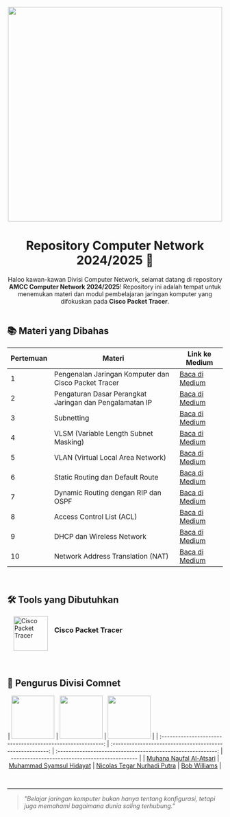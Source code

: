 <div align="center">
<p>
<img src="https://i.pinimg.com/originals/c4/dd/de/c4ddde9b878e66a9cc468061220e40a5.gif" width="500px" >
</p>
<h1>Repository Computer Network 2024/2025 🛜</h1>
Haloo kawan-kawan Divisi Computer Network, selamat datang di repository <strong>AMCC Computer Network 2024/2025</strong>! Repository ini adalah tempat untuk menemukan materi dan modul pembelajaran jaringan komputer yang difokuskan pada <strong>Cisco Packet Tracer</strong>.
</div>

<br>

## 📚 Materi yang Dibahas

| Pertemuan | Materi                                                  | Link ke Medium                                                                                                     |
| --------- | ------------------------------------------------------- | ------------------------------------------------------------------------------------------------------------------ |
| 1         | Pengenalan Jaringan Komputer dan Cisco Packet Tracer    | [Baca di Medium](https://medium.com/amcc-amikom/pengenalan-jaringan-komputer-dan-cisco-packet-tracer-7df4ad954f68) |
| 2         | Pengaturan Dasar Perangkat Jaringan dan Pengalamatan IP | [Baca di Medium](https://medium.com/#)                                                                             |
| 3         | Subnetting                                              | [Baca di Medium](https://medium.com/#)                                                                             |
| 4         | VLSM (Variable Length Subnet Masking)                   | [Baca di Medium](https://medium.com/#)                                                                             |
| 5         | VLAN (Virtual Local Area Network)                       | [Baca di Medium](https://medium.com/#)                                                                             |
| 6         | Static Routing dan Default Route                        | [Baca di Medium](https://medium.com/#)                                                                             |
| 7         | Dynamic Routing dengan RIP dan OSPF                     | [Baca di Medium](https://medium.com/#)                                                                             |
| 8         | Access Control List (ACL)                               | [Baca di Medium](https://medium.com/#)                                                                             |
| 9         | DHCP dan Wireless Network                               | [Baca di Medium](https://medium.com/#)                                                                             |
| 10        | Network Address Translation (NAT)                       | [Baca di Medium](https://medium.com/#)                                                                             |

<br>

## 🛠️ Tools yang Dibutuhkan

<div style="display: flex; gap:15px; margin-left: 15px">
<img src="https://encrypted-tbn0.gstatic.com/images?q=tbn:ANd9GcQKrQU23dSbfFfAjiB9fJnWx0VkVmH1i9WejQ&s" alt="Cisco Packet Tracer" width="80">
<h3> Cisco Packet Tracer </h3>
</div>

<br>
<br>

## 👥 Pengurus Divisi Comnet

<center>

| <img src="https://github.com/muhananaufal.png" width="100"> | <img src="https://github.com/Syamsoelll.png" width="100"> |  <img src="https://github.com/nicolast74.png" width="100">   |
| :---------------------------------------------------------: | :-------------------------------------------------------: | :----------------------------------------------------------: | ---------------------------------------------- |
| [Muhana Naufal Al-Atsari](https://github.com/muhananaufal)  | [Muhammad Syamsul Hidayat](https://github.com/Syamsoelll) | [Nicolas Tegar Nurhadi Putra](https://github.com/nicolast74) | [Bob Williams](https://github.com/bobwilliams) |

</center>

<br>

---

> _"Belajar jaringan komputer bukan hanya tentang konfigurasi, tetapi juga memahami bagaimana dunia saling terhubung."_
